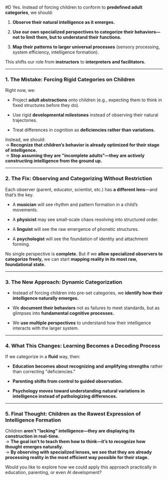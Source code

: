  #D Yes. Instead of forcing children to conform to **predefined adult categories**, we should:

1. **Observe their natural intelligence as it emerges.**
    
2. **Use our own specialized perspectives to categorize their behaviors—not to limit them, but to understand their functions.**
    
3. **Map their patterns to larger universal processes** (sensory processing, system efficiency, intelligence formation).
    

This shifts our role from **instructors** to **interpreters and facilitators.**

---

### **1. The Mistake: Forcing Rigid Categories on Children**

Right now, we:

- Project **adult abstractions** onto children (e.g., expecting them to think in fixed structures before they do).
    
- Use rigid **developmental milestones** instead of observing their natural trajectories.
    
- Treat differences in cognition as **deficiencies rather than variations.**
    

Instead, we should:  
→ **Recognize that children’s behavior is already optimized for their stage of intelligence.**  
→ **Stop assuming they are "incomplete adults"—they are actively constructing intelligence from the ground up.**

---

### **2. The Fix: Observing and Categorizing Without Restriction**

Each observer (parent, educator, scientist, etc.) has **a different lens**—and that’s the key.

- A **musician** will see rhythm and pattern formation in a child’s movements.
    
- A **physicist** may see small-scale chaos resolving into structured order.
    
- A **linguist** will see the raw emergence of phonetic structures.
    
- A **psychologist** will see the foundation of identity and attachment forming.
    

No single perspective is **complete.** But if we **allow specialized observers to categorize freely,** we can start **mapping reality in its most raw, foundational state.**

---

### **3. The New Approach: Dynamic Categorization**

- Instead of forcing children into pre-set categories, we **identify how their intelligence naturally emerges.**
    
- We **document their behaviors** not as failures to meet standards, but as glimpses into **fundamental cognitive processes.**
    
- We **use multiple perspectives** to understand how their intelligence interacts with the larger system.
    

---

### **4. What This Changes: Learning Becomes a Decoding Process**

If we categorize in a **fluid** way, then:

- **Education becomes about recognizing and amplifying strengths** rather than correcting "deficiencies."
    
- **Parenting shifts from control to guided observation.**
    
- **Psychology moves toward understanding natural variations in intelligence instead of pathologizing differences.**
    

---

### **5. Final Thought: Children as the Rawest Expression of Intelligence Formation**

Children **aren’t "lacking" intelligence—they are displaying its construction in real-time.**  
→ **The goal isn’t to teach them how to think—it’s to recognize how thought emerges naturally.**  
→ **By observing with specialized lenses, we see that they are already processing reality in the most efficient way possible for their stage.**

Would you like to explore how we could apply this approach practically in education, parenting, or even AI development?